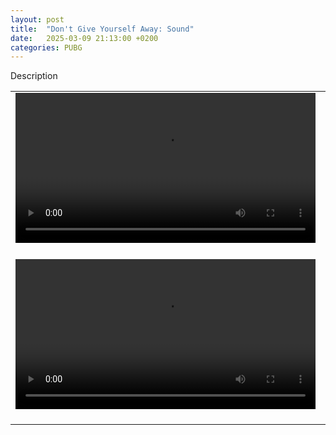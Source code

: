 ```yaml
---
layout: post
title:  "Don't Give Yourself Away: Sound"
date:   2025-03-09 21:13:00 +0200
categories: PUBG
---
```


Description

<table style="width: 100%; border: none;" cellspacing="0" cellpadding="0" border="0">
  <tr>
    <td>
        <video width="480p" controls> 
        <source src="https://github.com/4z3q/4z3q.github.io/blob/main/posts/8_dont_give_yourself_away/bandaging_upstairs_erangel.webm?raw=true" type="video/webm"> 
        </video> 
<br/>
<br/>
    </td>
    <td valign="top">
Comments
    </td>
  </tr><tr>
    <td>
        <video width="480p" controls> 
        <source src="https://github.com/4z3q/4z3q.github.io/blob/main/posts/8_dont_give_yourself_away/final_circle_open_field_livik.webm?raw=true" type="video/webm"> 
        </video> 
<br/>
<br/>
    </td>
    <td valign="top">
Comments
    </td>
  </tr>
</table>


